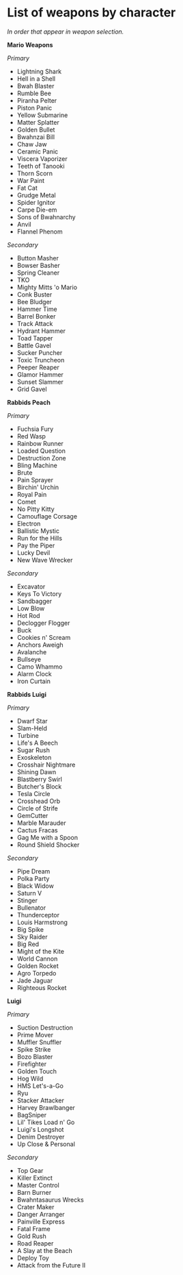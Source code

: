 # List of weapons by character
*In order that appear in weapon selection.*

**Mario Weapons**

*Primary*
- Lightning Shark
- Hell in a Shell
- Bwah Blaster
- Rumble Bee
- Piranha Pelter
- Piston Panic
- Yellow Submarine
- Matter Splatter
- Golden Bullet
- Bwahnzai Bill
- Chaw Jaw
- Ceramic Panic
- Viscera Vaporizer
- Teeth of Tanooki
- Thorn Scorn
- War Paint
- Fat Cat
- Grudge Metal
- Spider Ignitor
- Carpe Die-em
- Sons of Bwahnarchy
- Anvil
- Flannel Phenom

*Secondary*
- Button Masher
- Bowser Basher
- Spring Cleaner
- TKO
- Mighty Mitts 'o Mario
- Conk Buster
- Bee Bludger
- Hammer Time
- Barrel Bonker
- Track Attack
- Hydrant Hammer
- Toad Tapper
- Battle Gavel
- Sucker Puncher
- Toxic Truncheon
- Peeper Reaper
- Glamor Hammer
- Sunset Slammer
- Grid Gavel

**Rabbids Peach**

*Primary*
- Fuchsia Fury
- Red Wasp
- Rainbow Runner
- Loaded Question
- Destruction Zone
- Bling Machine
- Brute
- Pain Sprayer
- Birchin' Urchin
- Royal Pain
- Comet
- No Pitty Kitty
- Camouflage Corsage
- Electron
- Ballistic Mystic
- Run for the Hills
- Pay the Piper
- Lucky Devil
- New Wave Wrecker

*Secondary*
- Excavator
- Keys To Victory
- Sandbagger
- Low Blow
- Hot Rod
- Declogger Flogger
- Buck
- Cookies n' Scream
- Anchors Aweigh
- Avalanche
- Bullseye
- Camo Whammo
- Alarm Clock
- Iron Curtain

**Rabbids Luigi**

*Primary*
- Dwarf Star
- Slam-Held
- Turbine
- Life's A Beech
- Sugar Rush
- Exoskeleton
- Crosshair Nightmare
- Shining Dawn
- Blastberry Swirl
- Butcher's Block
- Tesla Circle
- Crosshead Orb
- Circle of Strife
- GemCutter
- Marble Marauder
- Cactus Fracas
- Gag Me with a Spoon
- Round Shield Shocker

*Secondary*
- Pipe Dream
- Polka Party
- Black Widow
- Saturn V
- Stinger
- Bullenator
- Thunderceptor
- Louis Harmstrong
- Big Spike
- Sky Raider
- Big Red
- Might of the Kite
- World Cannon
- Golden Rocket
- Agro Torpedo
- Jade Jaguar
- Righteous Rocket

**Luigi**

*Primary*
- Suction Destruction
- Prime Mover
- Muffler Snuffler
- Spike Strike
- Bozo Blaster
- Firefighter
- Golden Touch
- Hog Wild
- HMS Let's-a-Go
- Ryu
- Stacker Attacker
- Harvey Brawlbanger
- BagSniper
- Lil' Tikes Load n' Go
- Luigi's Longshot
- Denim Destroyer
- Up Close & Personal

*Secondary*
- Top Gear
- Killer Extinct
- Master Control
- Barn Burner
- Bwahntasaurus Wrecks
- Crater Maker
- Danger Arranger
- Painville Express
- Fatal Frame
- Gold Rush
- Road Reaper
- A Slay at the Beach
- Deploy Toy
- Attack from the Future II
